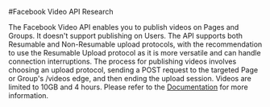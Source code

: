 #Facebook Video API Research

The Facebook Video API enables you to publish videos on Pages and Groups. It doesn't support publishing on Users. The API supports both Resumable and Non-Resumable upload protocols, with the recommendation to use the Resumable Upload protocol as it is more versatile and can handle connection interruptions. The process for publishing videos involves choosing an upload protocol, sending a POST request to the targeted Page or Group's /videos edge, and then ending the upload session. Videos are limited to 10GB and 4 hours. Please refer to the [Documentation](https://developers.facebook.com/docs/video-api/guides/publishing/) for more information.